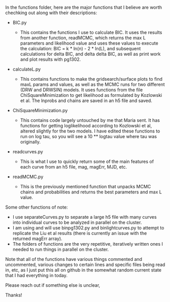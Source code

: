 In the functions folder, here are the major functions that I believe are worth chechking out along with their descriptions:

- BIC.py
  * This contains the functions I use to calculate BIC. It uses the results from another function, readMCMC, which returns the max L parameters and likelihood value and uses these values to execute the calculation: BIC = k * ln(n) - 2 * ln(L), and subsequent calculations for delta BIC, and delta delta BIC, as well as print work and plot results with pg1302.

- calculateL.py
  * This contains functions to make the gridsearch/surface plots to find maxL params and values, as well as the MCMC runs for two different (DRW and DRWSIN) models. It uses functions from the file ChiSquareMinimization to get likelihood as formulated by Kozlowski et al. The lnprobs and chains are saved in an h5 file and saved.

- ChiSquareMinimization.py
  * This contains code largely untouched by me that Maria sent. It has functions for getting loglikelihood according to Kozlowski et al, altered slightly for the two models. I have edited these functions to run on log tau, so you will see a 10 ** logtau value where tau was originally.

- readcurves.py
  * This is what I use to quickly return some of the main features of each curve from an h5 file, mag, magErr, MJD, etc.

- readMCMC.py
  * This is the previously mentioned function that unpacks MCMC chains and probabilities and returns the best parameters and max L value.
  
Some other functions of note:
- I use separateCurves.py to separate a large h5 file with many curves into individual curves to be analyzed in parallel on the cluster.
- I am using and will use binpg1302.py and binlightcurves.py to attempt to replicate the Liu et al results (there is currently an issue with the returned magErr array).
- The folders of functions are the very repetitive, iteratively written ones I needed to run things in parallel on the cluster.
  
  
Note that all of the functions have various things commented and uncommented, various changes to certain lines and specific files being read in, etc, as I just put this all on github in the somewhat random current state that I had everything in today.
 
Please reach out if something else is unclear,
 
Thanks!
